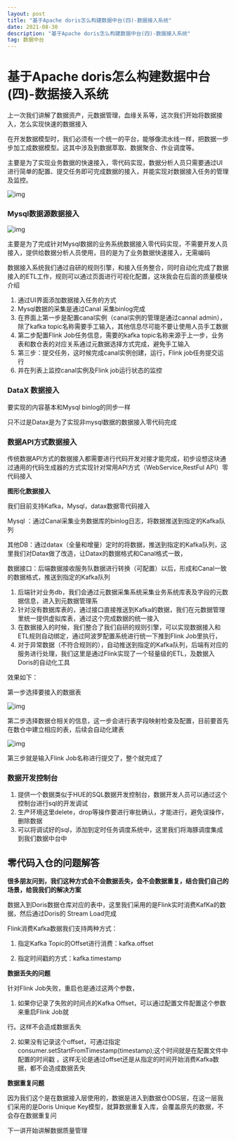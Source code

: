 ```yaml
---
layout: post
title: "基于Apache doris怎么构建数据中台(四)-数据接入系统"
date: 2021-08-30
description: "基于Apache doris怎么构建数据中台(四)-数据接入系统"
tag: 数据中台
---
```

# 基于Apache doris怎么构建数据中台(四)-数据接入系统

上一次我们讲解了数据资产，元数据管理，血缘关系等，这次我们开始将数据接入，怎么实现快速的数据接入

在开发数据模型时，我们必须有一个统一的平台，能够像流水线一样，把数据一步步加工成数据模型。这其中涉及到数据萃取、数据聚合、作业调度等。

主要是为了实现业务数据的快速接入，零代码实现，数据分析人员只需要通过UI进行简单的配置、提交任务即可完成数据的接入，并能实现对数据接入任务的管理及监控。

![img](https://pic4.zhimg.com/80/v2-893a847e60007c7869c24b1e4f675eb3_720w.jpg)

### **Mysql数据源数据接入**



![img](https://pic3.zhimg.com/80/v2-3db250035f69607f04000c6aeab447fe_720w.jpg)

主要是为了完成针对Mysql数据的业务系统数据接入零代码实现，不需要开发人员接入，提供给数据分析人员使用，目的是为了业务数据快速接入，无需编码

数据接入系统我们通过自研的规则引擎，和接入任务整合，同时自动化完成了数据接入的ETL工作，规则可以通过页面进行可视化配置，这块我会在后面的质量模块介绍

1. 通过UI界面添加数据接入任务的方式
2. Mysql数据的采集是通过Canal 采集binlog完成
3. 在界面上第一步是配置canal实例（canal实例的管理是通过cannal admin），除了kafka topic名称需要手工输入，其他信息尽可能不要让使用人员手工数据
4. 第二步配置Flink Job任务信息，需要的kafka topic名称来源于上一步，业务表和数仓表的对应关系通过元数据选择方式完成，避免手工输入
5. 第三步：提交任务，这时候完成canal实例创建，运行，Flink job任务提交运行
6. 并在列表上监控canal实例及Flink job运行状态的监控

### **DataX 数据接入**



要实现的内容基本和Mysql binlog的同步一样

只不过是Datax是为了实现非mysql数据的数据接入零代码完成



### **数据API方式数据接入**



传统数据API方式的数据接入都需要进行代码开发对接才能完成，初步设想这块通过通用的代码生成器的方式实现针对常用API方式（WebService,RestFul API）零代码接入

**图形化数据接入**

我们目前支持Kafka，Mysql，datax数据零代码接入

Mysql ：通过Canal采集业务数据库的binlog日志，将数据推送到指定的Kafka队列

其他DB：通过datax（全量和增量）定时的将数据，推送到指定的Kafka队列，这里我们对Datax做了改造，让Datax的数据格式和Canal格式一致，

数据接口：后端数据接收服务队数据进行转换（可配置）以后，形成和Canal一致的数据格式，推送到指定的Kafka队列

1. 后端针对业务db，我们会通过元数据采集系统采集业务系统库表及字段的元数据信息，进入到元数据管理系
2. 针对没有数据库表的，通过接口直接推送到Kafka的数据，我们在元数据管理里统一提供虚拟库表，通过这个完成数据的统一接入
3. 在数据接入的时候，我们整合了我们自研的规则引擎，可以实现数据接入和ETL规则自动绑定，通过阿波罗配置系统进行统一下推到Flink Job里执行，
4. 对于异常数据（不符合规则的），自动推送到指定的Kafka队列，后端有对应的服务进行处理，我们这里是通过Flink实现了一个轻量级的ETL，及数据入Doris的自动化工具

效果如下：

第一步选择要接入的数据表

![img](https://pic3.zhimg.com/80/v2-8791046e7f293941071eee41311cb91e_720w.jpg)

第二步选择数据仓相关的信息，这一步会进行表字段映射检查及配置，目前要首先在数仓中建立相应的表，后续会自动化建表

![img](https://pic1.zhimg.com/80/v2-85ed82d3e358e510b7c9d51c8d1dae88_720w.jpg)

第三步就是输入Flink Job名称进行提交了，整个就完成了

### **数据开发控制台**

1. 提供一个数据类似于HUE的SQL数据开发控制台，数据开发人员可以通过这个控制台进行sql的开发调试
2. 生产环境这里delete，drop等操作要进行审批确认，才能进行，避免误操作，删除数据
3. 可以将调试好的sql，添加到定时任务调度系统中，这里我们将海豚调度集成到我们数据中台中

## **零代码入仓的问题解答**

**很多朋友问到，我们这种方式会不会数据丢失，会不会数据重复，结合我们自己的场景，给我我们的解决方案**

数据入到Doris数据仓库对应的表中，这里我们采用的是Flink实时消费KafKa的数据，然后通过Doris的 Stream Load完成

Flink消费Kafka数据我们支持两种方式：

1. 指定Kafka Topic的Offset进行消费：kafka.offset

2. 指定时间戳的方式：kafka.timestamp

**数据丢失的问题**

针对Flink Job失败，重启也是通过这两个参数，

1. 如果你记录了失败的时间点的Kafka Offset，可以通过配置文件配置这个参数来重启Flink Job就

行。这样不会造成数据丢失

2. 如果没有记录这个offset，可通过指定consumer.setStartFromTimestamp(timestamp);这个时间就是在配置文件中配置的时间戳 ，这样无论是通过offset还是从指定的时间开始消费Kafka数据，都不会造成数据丢失

**数据重复问题**

因为我们这个是在数据接入层使用的，数据是进入到数据仓ODS层，在这一层我们采用的是Doris Unique Key模型，就算数据重复入库，会覆盖原先的数据，不会存在数据重复问



下一讲开始讲解数据质量管理